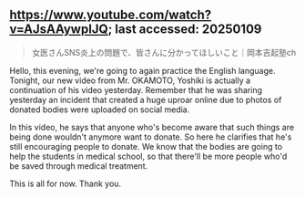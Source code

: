 ## https://www.youtube.com/watch?v=AJsAAywpIJQ; last accessed: 20250109

> 女医さんSNS炎上の問題で、皆さんに分かってほしいこと｜岡本吉起塾ch 

Hello, this evening, we're going to again practice the English language. Tonight, our new video from Mr. OKAMOTO, Yoshiki is actually a continuation of his video yesterday. Remember that he was sharing yesterday an incident that created a huge uproar online due to photos of donated bodies were uploaded on social media. 

In this video, he says that anyone who's become aware that such things are being done wouldn't anymore want to donate. So here he clarifies that he's still encouraging people to donate. We know that the bodies are going to help the students in medical school, so that there'll be more people who'd be saved through medical treatment.

This is all for now. Thank you.
